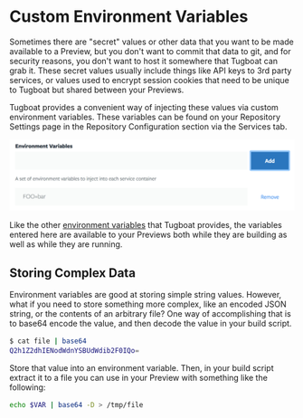 # Custom Environment Variables

Sometimes there are "secret" values or other data that you want to be made available to a Preview, but you don't want to commit that data to git, and for security reasons, you don't want to host it somewhere that Tugboat can grab it. These secret values usually include things like API keys to 3rd party services, or values used to encrypt session cookies that need to be unique to Tugboat but shared between your Previews.

Tugboat provides a convenient way of injecting these values via custom
environment variables. These variables can be found on your Repository Settings page in the Repository Configuration section via the Services tab.

![Environment Variable Configuration](_images/envvars-config.png)

Like the other [environment variables](../environment-variables/index.md) that Tugboat provides, the variables entered here are available to your Previews both while they are building as well as while they are running.

## Storing Complex Data

Environment variables are good at storing simple string values. However, what if you need to store something more complex, like an encoded JSON string, or the contents of an arbitrary file? One way of accomplishing that is to base64 encode the value, and then decode the value in your build script.

```sh
$ cat file | base64
Q2h1Z2dhIENodWdnYSBUdWdib2F0IQo=
```
Store that value into an environment variable. Then, in your build script extract it to a file you can use in your Preview with something like the following:

```sh
echo $VAR | base64 -D > /tmp/file
```